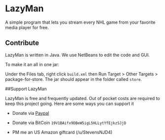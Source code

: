 # LazyMan

A simple program that lets you stream every NHL game from your favorite media player for free.

## Contribute 

LazyMan is written in Java. We use NetBeans to edit the code and GUI.

To make it an all in one jar:

Under the Files tab, right click `build.xml` then Run Target > Other Targets > package-for-store. The jar should appear in the folder called `store`.

##Support LazyMan 

LazyMan is free and frequently updated. Out of pocket costs are required to keep this project going. Here are some ways you can support it

* Donate via [Paypal](https://www.donation-tracker.de/donate/stevensnjd4)

* Donate via BitCoin `19V1BAifx9DBeW5igL5HLLytYfEjkzSJjD`

* PM me an US Amazon giftcard (/u/StevensNJD4)
